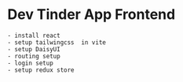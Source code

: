 # Dev Tinder App Frontend

    - install react
    - setup tailwingcss  in vite
    - setup DaisyUI
    - routing setup
    - login setup
    - setup redux store